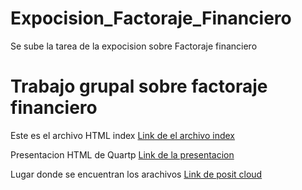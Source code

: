 # Expocision_Factoraje_Financiero
Se sube la tarea de la expocision sobre Factoraje financiero

# Trabajo grupal sobre factoraje financiero
Este es el archivo HTML index
[Link de el archivo index](https://broref.github.io/Expocision_Factor_Financiero/)

Presentacion HTML de Quartp
[Link de la presentacion](https://broref.github.io/Expocision_Factor_Financiero/Presentacion_Factoraje_Financiero.html)

Lugar donde se encuentran los arachivos
[Link de posit cloud](https://posit.cloud/content/8573491)
